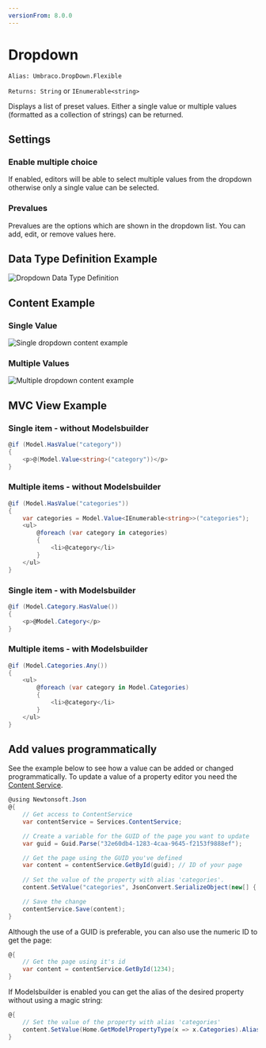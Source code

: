 ```yaml
---
versionFrom: 8.0.0
---
```


# Dropdown

`Alias: Umbraco.DropDown.Flexible`

`Returns: String` or `IEnumerable<string>`

Displays a list of preset values. Either a single value or multiple values (formatted as a collection of strings) can be returned.

## Settings

### Enable multiple choice

If enabled, editors will be able to select multiple values from the dropdown otherwise only a single value can be selected.

### Prevalues

Prevalues are the options which are shown in the dropdown list. You can add, edit, or remove values here.

## Data Type Definition Example

![Dropdown Data Type Definition](images/Dropdown-DataType-v8.png)

## Content Example

### Single Value

![Single dropdown content example](images/DropdownSingle-Content.png)

### Multiple Values

![Multiple dropdown content example](images/DropdownMultiple-Content.png)

## MVC View Example

### Single item - without Modelsbuilder

```csharp
@if (Model.HasValue("category"))
{
    <p>@(Model.Value<string>("category"))</p>
}
```

### Multiple items - without Modelsbuilder

```csharp
@if (Model.HasValue("categories"))
{
    var categories = Model.Value<IEnumerable<string>>("categories");
    <ul>
        @foreach (var category in categories)
        {
            <li>@category</li>
        }
    </ul>
}
```

### Single item - with Modelsbuilder

```csharp
@if (Model.Category.HasValue())
{
    <p>@Model.Category</p>
}
```

### Multiple items - with Modelsbuilder

```csharp
@if (Model.Categories.Any())
{
    <ul>
        @foreach (var category in Model.Categories)
        {
            <li>@category</li>
        }
    </ul>
}
```

## Add values programmatically

See the example below to see how a value can be added or changed programmatically. To update a value of a property editor you need the [Content Service](../../../../../Reference/Management/Services/ContentService/index.md).

```csharp
@using Newtonsoft.Json
@{
	// Get access to ContentService
	var contentService = Services.ContentService;

	// Create a variable for the GUID of the page you want to update
	var guid = Guid.Parse("32e60db4-1283-4caa-9645-f2153f9888ef");

	// Get the page using the GUID you've defined
	var content = contentService.GetById(guid); // ID of your page
	
	// Set the value of the property with alias 'categories'. 
	content.SetValue("categories", JsonConvert.SerializeObject(new[] { "News" }));

	// Save the change
	contentService.Save(content);
}
```

Although the use of a GUID is preferable, you can also use the numeric ID to get the page:

```csharp
@{
    // Get the page using it's id
    var content = contentService.GetById(1234); 
}
```

If Modelsbuilder is enabled you can get the alias of the desired property without using a magic string:

```csharp
@{
    // Set the value of the property with alias 'categories'
    content.SetValue(Home.GetModelPropertyType(x => x.Categories).Alias, JsonConvert.SerializeObject(new[] { "News" }));
}
```



